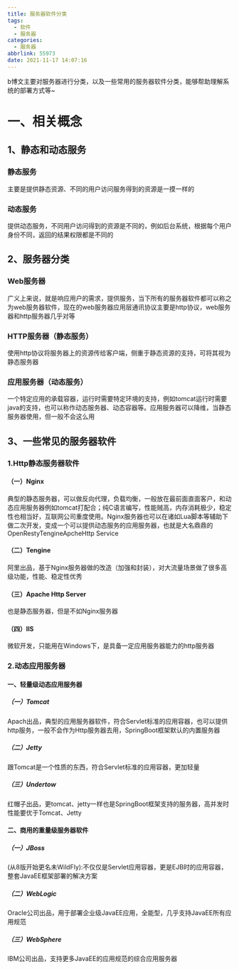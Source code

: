 ```yaml
---
title: 服务器软件分类
tags:
  - 软件
  - 服务器
categories:
  - 服务器
abbrlink: 55973
date: 2021-11-17 14:07:16
---
```


b博文主要对服务器进行分类，以及一些常用的服务器软件分类，能够帮助理解系统的部署方式等~

<!--more-->

# 一、相关概念

## 1、静态和动态服务

### 静态服务

主要是提供静态资源、不同的用户访问服务得到的资源是一摸一样的

### 动态服务

提供动态服务，不同用户访问得到的资源是不同的，例如后台系统，根据每个用户身份不同，返回的结果权限都是不同的

## 2、服务器分类

### Web服务器

广义上来说，就是响应用户的需求，提供服务，当下所有的服务器软件都可以称之为web服务器软件，现在的web服务器应用层通讯协议主要是http协议，web服务器和http服务器几乎对等

### HTTP服务器（静态服务）

使用http协议将服务器上的资源传给客户端，侧重于静态资源的支持，可将其视为静态服务器

### 应用服务器（动态服务）

一个特定应用的承载容器，运行时需要特定环境的支持，例如tomcat运行时需要java的支持，也可以称作动态服务器、动态容器等。应用服务器可以降维，当静态服务器使用，但一般不会这么用

## 3、一些常见的服务器软件

### 1.Http静态服务器软件

#### （一）Nginx

典型的静态服务器，可以做反向代理，负载均衡，一般放在最前面直面客户，和动态应用服务器例如tomcat打配合；纯C语言编写，性能贼高，内存消耗极少，稳定性也相当好，互联网公司重度使用。Nginx服务器也可以在诸如Lua脚本等辅助下做二次开发，变成一个可以提供动态服务的应用服务器，也就是大名鼎鼎的OpenRestyTengineApcheHttp Service

#### （二）Tengine

阿里出品，基于Nginx服务器做的改造（加强和封装），对大流量场景做了很多高级功能，性能、稳定性优秀

#### （三）Apache Http Server

也是静态服务器，但是不如Nginx服务器

#### （四）IIS

微软开发，只能用在Windows下，是具备一定应用服务器能力的http服务器

### 2.动态应用服务器

#### 一、轻量级动态应用服务器

##### （一）Tomcat

Apach出品，典型的应用服务器软件，符合Servlet标准的应用容器，也可以提供http服务，一般不会作为Http服务器去用，SpringBoot框架默认的内置服务器

##### （二）Jetty

跟Tomcat是一个性质的东西，符合Servlet标准的应用容器，更加轻量

##### （三）Undertow

红帽子出品，更tomcat、jetty一样也是SpringBoot框架支持的服务器，高并发时性能要优于Tomcat、Jetty

#### 二、商用的重量级服务器软件

##### （一）JBoss

(从8版开始更名未WildFly):不仅仅是Servlet应用容器，更是EJB时的应用容器，整套JavaEE框架部署的解决方案

##### （二）WebLogic

Oracle公司出品，用于部署企业级JavaEE应用，全能型，几乎支持JavaEE所有应用规范

##### （三）WebSphere

IBM公司出品，支持更多JavaEE的应用规范的综合应用服务器